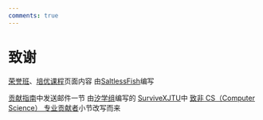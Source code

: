 ```yaml
---
comments: true
---
```


# 致谢

[荣誉班](../type/honor.md)、[培优课程](../time/extra-course.md)页面内容
由[SaltlessFish](https://github.com/SaltlessF1sh)编写


[贡献指南](contribution.md)中发送邮件一节
由[汐学组](https://xistudygroup.github.io/)编写的
[SurviveXJTU](https://survivexjtu.github.io/)中
[致非 CS（Computer Science） 专业贡献者](https://survivexjtu.github.io/前言/贡献指南.html#致非-cs-computer-science-专业贡献者)小节改写而来
